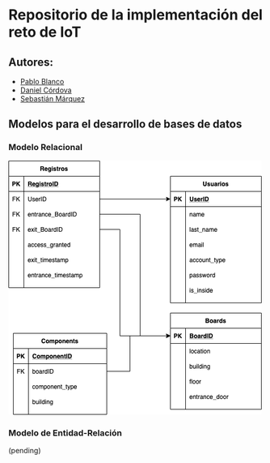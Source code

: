 # Repositorio de la implementación del reto de IoT

## Autores:
* [Pablo Blanco](https://github.com/pablo-blancoc)
* [Daniel Córdova](https://github.com/DanielCordovaV)
* [Sebastián Márquez](https://github.com/ShadowsOfAiur)


## Modelos para el desarrollo de bases de datos

### Modelo Relacional
![Modelo relacional](./assets/relationalDiagram.png)

### Modelo de Entidad-Relación
(pending)

